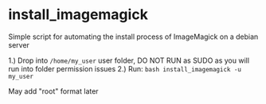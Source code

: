 # install_imagemagick
Simple script for automating the install process of ImageMagick on a debian server

1.) Drop into `/home/my_user` user folder, DO NOT RUN as SUDO as you will run into folder permission issues
2.) Run: `bash install_imagemagick -u my_user`

May add "root" format later
